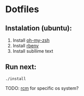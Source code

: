Dotfiles
=================

Instalation (ubuntu):
-------

1. Install [oh-my-zsh](https://github.com/ohmyzsh/ohmyzsh)
2. Install [rbenv](https://github.com/rbenv/rbenv)
3. Install subllime text

Run next:
-------
`./install`


TODO:
[rcm](https://github.com/thoughtbot/rcm) for specific os system?